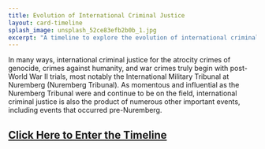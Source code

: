 ```yaml
---
title: Evolution of International Criminal Justice
layout: card-timeline
splash_image: unsplash_52ce83efb2b0b_1.jpg
excerpt: "A timeline to explore the evolution of international criminal justice and learn about the multiple and varied influences that have shaped this field of international affairs."
---
```

In many ways, international criminal justice for the atrocity crimes of genocide, crimes against humanity, and war crimes truly begin with post-World War II trials, most notably the International Military Tribunal at Nuremberg (Nuremberg Tribunal). As momentous and influential as the Nuremberg Tribunal were and continue to be on the field, international criminal justice is also the product of numerous other important events, including events that occurred pre-Nuremberg.

## [Click Here to Enter the Timeline](/evolution-of-international-criminal-justice/1870s/)

<!-- The following timeline allows you to explore the evolution of international criminal justice and learn about the multiple and varied influences that have shaped this field of international affairs.
 -->